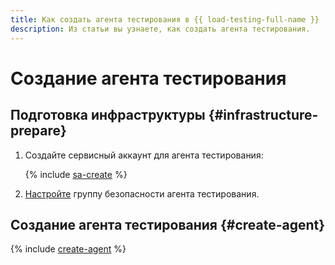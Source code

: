 ```yaml
---
title: Как создать агента тестирования в {{ load-testing-full-name }}
description: Из статьи вы узнаете, как создать агента тестирования.
---
```


# Создание агента тестирования

## Подготовка инфраструктуры {#infrastructure-prepare}

1. Создайте сервисный аккаунт для агента тестирования:

    {% include [sa-create](../../_includes/load-testing/sa-create.md) %}
1. [Настройте](../../load-testing/operations/security-groups-agent.md) группу безопасности агента тестирования.

## Создание агента тестирования {#create-agent}

{% include [create-agent](../../_includes/load-testing/create-agent.md) %}